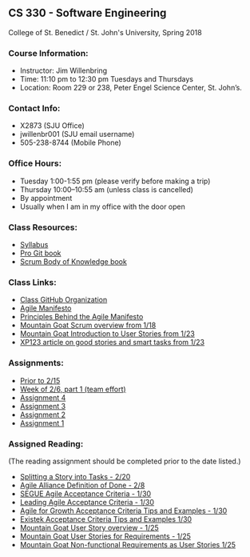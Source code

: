 ## CS 330 - Software Engineering
College of St. Benedict / St. John's University, Spring 2018

### Course Information:

  * Instructor: Jim Willenbring
  * Time: 11:10 pm to 12:30 pm Tuesdays and Thursdays
  * Location: Room 229 or 238, Peter Engel Science Center, St. John’s.

### Contact Info:

  * X2873 (SJU Office)
  * jwillenbr001 (SJU email username)
  * 505-238-8744 (Mobile Phone)

### Office Hours:

  * Tuesday 1:00-1:55 pm (please verify before making a trip)
  * Thursday 10:00–10:55 am (unless class is cancelled)
  * By appointment
  * Usually when I am in my office with the door open

### Class Resources:

  * [Syllabus](https://docs.google.com/document/d/1rT2i0Wu8HjuYOffWsWcSy2Schk_U0f1G0kzhzCHCI_M/edit?usp=sharing)
  * [Pro Git book](https://progit2.s3.amazonaws.com/en/2016-01-06-b561b/progit-en.984.pdf)
  * [Scrum Body of Knowledge book](http://www.scrumstudy.com/SBOKGuide/download-free-buy-SBOK)
  
### Class Links:

  * [Class GitHub Organization](https://github.com/SJU-CS330-S18)
  * [Agile Manifesto](http://agilemanifesto.org/)
  * [Principles Behind the Agile Manifesto](http://agilemanifesto.org/principles.html)
  * [Mountain Goat Scrum overview from 1/18](https://www.mountaingoatsoftware.com/uploads/presentations/English-Redistributable-Intro-Scrum.ppt)
  * [Mountain Goat Introduction to User Stories from 1/23](https://www.mountaingoatsoftware.com/presentations/introduction-to-user-stories)
  * [XP123 article on good stories and smart tasks from 1/23](https://xp123.com/articles/invest-in-good-stories-and-smart-tasks/)
  
### Assignments:

  * [Prior to 2/15](https://docs.google.com/document/d/1aUt_qCkUm85SAW-Mv0euDdT4HVJ0DVzJGabyEOisnsU/edit?usp=sharing)
  * [Week of 2/6, part 1 (team effort)](https://docs.google.com/document/d/1tBvBdat4ed733REYO-G7vf9TCRedSBalI1-yD2-Ql9Y/edit?usp=sharing)
  * [Assignment 4](https://docs.google.com/document/d/1yVoDU3Cr5I6UdifJUDVFdZQk2ccgquESmWWw76RE7Gs/edit?usp=sharing)
  * [Assignment 3](https://docs.google.com/document/d/1H5yB4RRquzRVuXMq6Uv0JUHTwefB0l9FCqGbqpV3xIA/edit?usp=sharing)
  * [Assignment 2](https://docs.google.com/document/d/1Ycs53TRkT9QI_DIns3zQpjRV1QyF8MLNa-nli_E3AG4/edit?usp=sharing)
  * [Assignment 1](https://docs.google.com/document/d/1A3nLetRegs6evCSDBRJzgz8DtqXDmCwNA4Lo3mNs8Ok/edit?usp=sharing)
  
### Assigned Reading:

  (The reading assignment should be completed prior to the date listed.)
  * [Splitting a Story into Tasks - 2/20](http://agilebutpragmatic.blogspot.com/2012/04/splitting-story-into-tasks-how-to-write.html)
  * [Agile Alliance Definition of Done - 2/8](https://www.agilealliance.org/definition-done-user-stories/)
  * [SEGUE Agile Acceptance Criteria - 1/30](https://www.seguetech.com/what-characteristics-make-good-agile-acceptance-criteria/)
  * [Leading Agile Acceptance Criteria - 1/30](https://www.leadingagile.com/2014/09/acceptance-criteria/)
  * [Agile for Growth Acceptance Criteria Tips and Examples - 1/30](http://agileforgrowth.com/blog/acceptance-criteria-checklist/)
  * [Existek Acceptance Criteria Tips and Examples 1/30](https://existek.com/blog/what-are-acceptance-criteria/)
  * [Mountain Goat User Story overview - 1/25](https://www.mountaingoatsoftware.com/agile/user-stories)
  * [Mountain Goat User Stories for Requirements - 1/25](https://www.mountaingoatsoftware.com/articles/advantages-of-user-stories-for-requirements)
  * [Mountain Goat Non-functional Requirements as User Stories 1/25](https://www.mountaingoatsoftware.com/blog/non-functional-requirements-as-user-stories)
  
